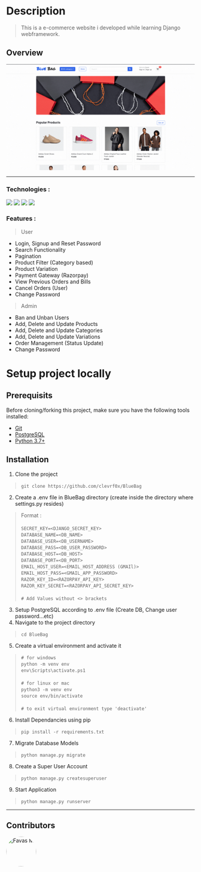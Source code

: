 # Description

<!-- [![code style: prettier](https://img.shields.io/badge/code_style-prettier-ff69b4.svg?style=flat-square)](https://github.com/prettier/prettier) -->

> This is a e-commerce website i developed while learning Django webframework.

## Overview
<img src="https://raw.githubusercontent.com/clevrf0x/BlueBag/main/git_assets/bluebag_overview.gif">

---

### Technologies :
  <img src="https://img.shields.io/badge/-django-c58545?style=for-the-badge&logo=django&logoColor=c58545&labelColor=282828"> <img src="https://img.shields.io/badge/-bootstrap-d1a01f?style=for-the-badge&logo=bootstrap&logoColor=d1a01f&labelColor=282828"> <img src="https://img.shields.io/badge/-PostgreSQL-98b982?style=for-the-badge&logo=postgresql&logoColor=98b982&labelColor=282828"> <img src="https://img.shields.io/badge/-Razorpay-d1a01f?style=for-the-badge&logo=razorpay&logoColor=d1a01f&labelColor=282828">

### Features :
> User 
- Login, Signup and Reset Password
- Search Functionality
- Pagination
- Product Filter (Category based)
- Product Variation
- Payment Gateway (Razorpay)
- View Previous Orders and Bills
- Cancel Orders (User)
- Change Password

> Admin
- Ban and Unban Users
- Add, Delete and Update Products
- Add, Delete and Update Categories
- Add, Delete and Update Variations
- Order Management (Status Update)
- Change Password


# Setup project locally

## Prerequisits

Before cloning/forking this project, make sure you have the following tools installed:

- [Git](https://git-scm.com/downloads)
- [PostgreSQL](https://www.postgresql.org/download/)
- [Python 3.7+](https://www.python.org/downloads/)


## Installation

1. Clone the project
>`git clone https://github.com/clevrf0x/BlueBag`
2. Create a .env file in BlueBag directory (create inside the directory where settings.py resides)
>Format :\
\
`SECRET_KEY=<DJANGO_SECRET_KEY>`\
`DATABASE_NAME=<DB_NAME>`\
`DATABASE_USER=<DB_USERNAME>`\
`DATABASE_PASS=<DB_USER_PASSWORD>`\
`DATABASE_HOST=<DB_HOST>`\
`DATABASE_PORT=<DB_PORT>`\
`EMAIL_HOST_USER=<EMAIL_HOST_ADDRESS (GMAIl)>`\
`EMAIL_HOST_PASS=<GMAIL_APP_PASSWORD>`\
`RAZOR_KEY_ID=<RAZORPAY_API_KEY>`\
`RAZOR_KEY_SECRET=<RAZORPAY_API_SECRET_KEY>`\
\
`# Add Values without <> brackets`
3. Setup PostgreSQL according to .env file (Create DB, Change user password...etc)
4. Navigate to the project directory
>`cd BlueBag`
5. Create a virtual environment and activate it
> `# for windows`\
  `python -m venv env`\
  `env\Scripts\activate.ps1`\
  \
  `# for linux or mac`\
  `python3 -m venv env`\
  `source env/bin/activate`\
  \
  `# to exit virtual environment type 'deactivate'`
6. Install Dependancies using pip
> `pip install -r requirements.txt`
7. Migrate Database Models
> `python manage.py migrate`
8. Create a Super User Account
> `python manage.py createsuperuser`
9. Start Application
> `python manage.py runserver`

---

## Contributors

[//]: contributor-faces

<a href="https://github.com/clevrf0x"><img src="https://avatars.githubusercontent.com/u/52382725?v=4" style="border-radius: 50px" title="Favas M" width="80" height="80"></a>

[//]: contributor-faces
